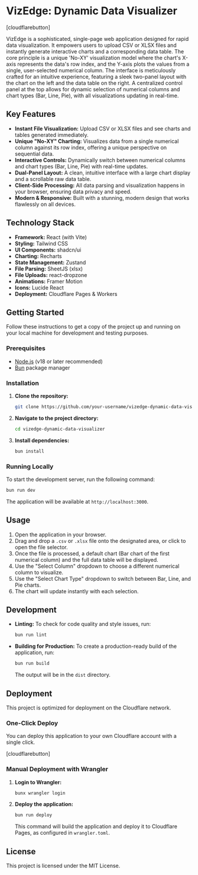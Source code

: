 # VizEdge: Dynamic Data Visualizer

[cloudflarebutton]

VizEdge is a sophisticated, single-page web application designed for rapid data visualization. It empowers users to upload CSV or XLSX files and instantly generate interactive charts and a corresponding data table. The core principle is a unique 'No-XY' visualization model where the chart's X-axis represents the data's row index, and the Y-axis plots the values from a single, user-selected numerical column. The interface is meticulously crafted for an intuitive experience, featuring a sleek two-panel layout with the chart on the left and the data table on the right. A centralized control panel at the top allows for dynamic selection of numerical columns and chart types (Bar, Line, Pie), with all visualizations updating in real-time.

## Key Features

-   **Instant File Visualization:** Upload CSV or XLSX files and see charts and tables generated immediately.
-   **Unique "No-XY" Charting:** Visualizes data from a single numerical column against its row index, offering a unique perspective on sequential data.
-   **Interactive Controls:** Dynamically switch between numerical columns and chart types (Bar, Line, Pie) with real-time updates.
-   **Dual-Panel Layout:** A clean, intuitive interface with a large chart display and a scrollable raw data table.
-   **Client-Side Processing:** All data parsing and visualization happens in your browser, ensuring data privacy and speed.
-   **Modern & Responsive:** Built with a stunning, modern design that works flawlessly on all devices.

## Technology Stack

-   **Framework:** React (with Vite)
-   **Styling:** Tailwind CSS
-   **UI Components:** shadcn/ui
-   **Charting:** Recharts
-   **State Management:** Zustand
-   **File Parsing:** SheetJS (xlsx)
-   **File Uploads:** react-dropzone
-   **Animations:** Framer Motion
-   **Icons:** Lucide React
-   **Deployment:** Cloudflare Pages & Workers

## Getting Started

Follow these instructions to get a copy of the project up and running on your local machine for development and testing purposes.

### Prerequisites

-   [Node.js](https://nodejs.org/) (v18 or later recommended)
-   [Bun](https://bun.sh/) package manager

### Installation

1.  **Clone the repository:**
    ```bash
    git clone https://github.com/your-username/vizedge-dynamic-data-visualizer.git
    ```
2.  **Navigate to the project directory:**
    ```bash
    cd vizedge-dynamic-data-visualizer
    ```
3.  **Install dependencies:**
    ```bash
    bun install
    ```

### Running Locally

To start the development server, run the following command:

```bash
bun run dev
```

The application will be available at `http://localhost:3000`.

## Usage

1.  Open the application in your browser.
2.  Drag and drop a `.csv` or `.xlsx` file onto the designated area, or click to open the file selector.
3.  Once the file is processed, a default chart (Bar chart of the first numerical column) and the full data table will be displayed.
4.  Use the "Select Column" dropdown to choose a different numerical column to visualize.
5.  Use the "Select Chart Type" dropdown to switch between Bar, Line, and Pie charts.
6.  The chart will update instantly with each selection.

## Development

-   **Linting:** To check for code quality and style issues, run:
    ```bash
    bun run lint
    ```
-   **Building for Production:** To create a production-ready build of the application, run:
    ```bash
    bun run build
    ```
    The output will be in the `dist` directory.

## Deployment

This project is optimized for deployment on the Cloudflare network.

### One-Click Deploy

You can deploy this application to your own Cloudflare account with a single click.

[cloudflarebutton]

### Manual Deployment with Wrangler

1.  **Login to Wrangler:**
    ```bash
    bunx wrangler login
    ```
2.  **Deploy the application:**
    ```bash
    bun run deploy
    ```
    This command will build the application and deploy it to Cloudflare Pages, as configured in `wrangler.toml`.

## License

This project is licensed under the MIT License.
